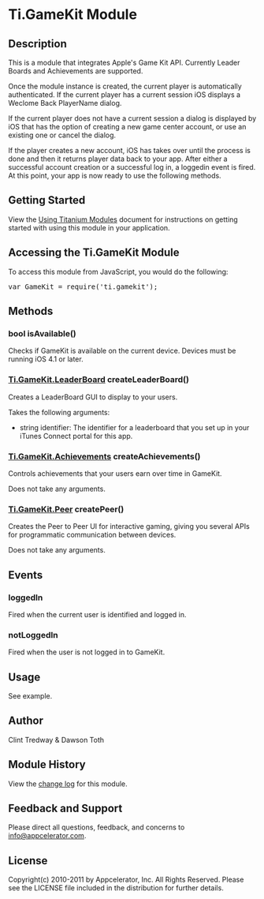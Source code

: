 # Ti.GameKit Module

## Description
This is a module that integrates Apple's Game Kit API. Currently Leader Boards and Achievements are supported.

Once the module instance is created, the current player is automatically authenticated. If the current player has a 
current session iOS displays a Weclome Back PlayerName dialog.

If the current player does not have a current session a dialog is displayed by iOS that has the option of creating a 
new game center account, or use an existing one or cancel the dialog. 

If the player creates a new account, iOS has takes over until the process is done and then it returns player data back 
to your app. After either a successful account creation or a  successful log in, a loggedin event is fired. At this
point, your app is now ready to use the following methods.

## Getting Started

View the [Using Titanium Modules](https://wiki.appcelerator.org/display/tis/Using+Titanium+Modules) document for instructions on getting
started with using this module in your application.

## Accessing the Ti.GameKit Module
To access this module from JavaScript, you would do the following:

<pre>var GameKit = require('ti.gamekit');</pre>

## Methods

### bool isAvailable()
Checks if GameKit is available on the current device. Devices must be running iOS 4.1 or later.

### [Ti.GameKit.LeaderBoard][] createLeaderBoard()
Creates a LeaderBoard GUI to display to your users.

Takes the following arguments:

* string identifier: The identifier for a leaderboard that you set up in your iTunes Connect portal for this app.

### [Ti.GameKit.Achievements][] createAchievements()
Controls achievements that your users earn over time in GameKit.

Does not take any arguments.

### [Ti.GameKit.Peer][] createPeer()
Creates the Peer to Peer UI for interactive gaming, giving you several APIs for programmatic communication between devices.

Does not take any arguments.

## Events

### loggedIn
Fired when the current user is identified and logged in.

### notLoggedIn
Fired when the user is not logged in to GameKit.

## Usage
See example.

## Author
Clint Tredway & Dawson Toth

## Module History
View the [change log](changelog.html) for this module.

## Feedback and Support
Please direct all questions, feedback, and concerns to [info@appcelerator.com](mailto:info@appcelerator.com?subject=iOS%20GameKit%20Module).

## License
Copyright(c) 2010-2011 by Appcelerator, Inc. All Rights Reserved. Please see the LICENSE file included in the distribution for further details.

[Ti.GameKit.LeaderBoard]: leaderboard.html
[Ti.GameKit.Peer]: peer.html
[Ti.GameKit.Achievements]: achievements.html
